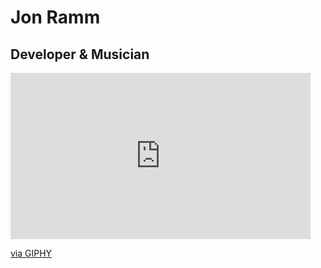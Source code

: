 # Jon Ramm
## Developer & Musician 
<iframe src="https://giphy.com/embed/26xByIDDjGs3nGhwY" width="480" height="266" frameBorder="0" class="giphy-embed" allowFullScreen></iframe><p><a href="https://giphy.com/gifs/snl-saturday-night-live-season-42-26xByIDDjGs3nGhwY">via GIPHY</a></p>
